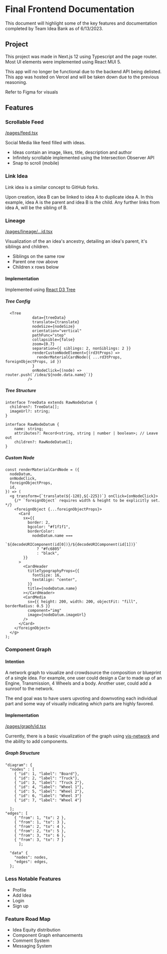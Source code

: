 # Final Frontend Documentation
This document will highlight some of the key features and documentation completed by Team Idea Bank as of 6/13/2023.

## Project 
This project was made in Next.js 12 using Typescript and the page router.
Most UI elements were implemented using React MUI 5.

This app will no longer be functional due to the backend API being delisted. This app was hosted on Vercel and will be taken down due to the 
previous reasoning.

Refer to Figma for visuals

## Features
### Scrollable Feed
[/pages/feed.tsx](https://github.com/idea-bank/frontend-web-app/blob/main/src/pages/feed.tsx)

Social Media like feed filled with ideas.
- Ideas contain an image, likes, title, description and author
- Infinitely scrollable implemented using the Intersection Observer API
- Snap to scroll (mobile)


### Link Idea
Link idea is a similar concept to GitHub forks. 

Upon creation, idea B can be linked to idea A to duplicate idea A. In this example, idea A is the 
parent and idea B is the child. Any further links from idea A, will be the sibling of B.


### Lineage
[/pages/lineage/...id.tsx](https://github.com/idea-bank/frontend-web-app/blob/main/src/pages/lineage/%5B...id%5D.tsx)

Visualization of the an idea's ancestry, detailing an idea's parent, it's siblings and children.
- Siblings on the same row 
- Parent one row above
- Children x rows below

#### Implementation
Implemented using [React D3 Tree](https://www.npmjs.com/package/react-d3-tree) 


##### Tree Config
```
  <Tree
            data={treeData}
            translate={translate}
            nodeSize={nodeSize}
            orientation="vertical"
            pathFunc="step"
            collapsible={false}
            zoom={0.7}
            separation={{ siblings: 2, nonSiblings: 2 }}
            renderCustomNodeElement={(rd3tProps) =>
              renderMaterialCardNode({ ...rd3tProps, foreignObjectProps, id })
            }
            onNodeClick={(node) => router.push(`/idea/${node.data.name}`)}
          />
```
##### Tree Structure
```
interface TreeData extends RawNodeDatum {
  children?: TreeData[];
  imageUrl?: string;
}

interface RawNodeDatum {
    name: string;
    attributes?: Record<string, string | number | boolean>; // Leave out
    children?: RawNodeDatum[];
}
```

##### Custom Node
```
const renderMaterialCardNode = ({
  nodeDatum,
  onNodeClick,
  foreignObjectProps,
  id,
}) => (
  <g transform={`translate(${-120},${-225})`} onClick={onNodeClick}>
    {/* `foreignObject` requires width & height to be explicitly set. */}
    <foreignObject {...foreignObjectProps}>
      <Card
        sx={{
          border: 2,
          bgcolor: "#f1f1f1",
          borderColor:
            nodeDatum.name ===
            `${decodeURIComponent(id[0])}/${decodeURIComponent(id[1])}`
              ? "#fc6805"
              : "black",
        }}
      >
        <CardHeader
          titleTypographyProps={{
            fontSize: 16,
            textAlign: "center",
          }}
          title={nodeDatum.name}
        ></CardHeader>
        <CardMedia
          sx={{ height: 200, width: 200, objectFit: "fill", borderRadius: 0.5 }}
          component="img"
          image={nodeDatum.imageUrl}
        />
      </Card>
    </foreignObject>
  </g>
);
```

### Component Graph
#### Intention
A network graph to visualize and crowdsource the composition or blueprint of a single idea.
For example, one user could design a Car to made up of an Engine, Transmission, 4 Wheels and a body.
Another user, could add a sunroof to the network.

The end goal was to have users upvoting and downvoting each individual part and some way of visually indicating which parts are 
highly favored.

#### Implementation
[/pages/graph/id.tsx](https://github.com/idea-bank/frontend-web-app/blob/main/src/pages/graph/%5B...id%5D.tsx)

Currently, there is a basic visualization of the graph using [vis-network](https://visjs.github.io/vis-network/docs/network/) and the ability to add components.

##### Graph Structure 
```
"diagram": { 
  "nodes" : [
    { "id": 1, "label": "Board"},
    { "id": 2, "label": "Truck"},
    { "id": 3, "label": "Truck 2"},
    { "id": 4, "label": "Wheel 1"},
    { "id": 5, "label": "Wheel 2"},
    { "id": 6, "label": "Wheel 3"}
    { "id": 7, "label": "Wheel 4"}

  ];
"edges": [
    { "from": 1, "to": 2 },
    { "from": 1, "to": 3 },
    { "from": 2, "to": 4 },
    { "from": 2, "to": 5 },
    { "from": 3, "to": 6 },
    { "from": 3, "to": 7 }
      ];

  "data" {
    "nodes": nodes,
    "edges": edges,
  };
```



### Less Notable Features
- Profile
- Add Idea
- Login
- Sign up

### Feature Road Map
- Idea Equity distribution
- Component Graph enhancements
- Comment System
- Messaging System
